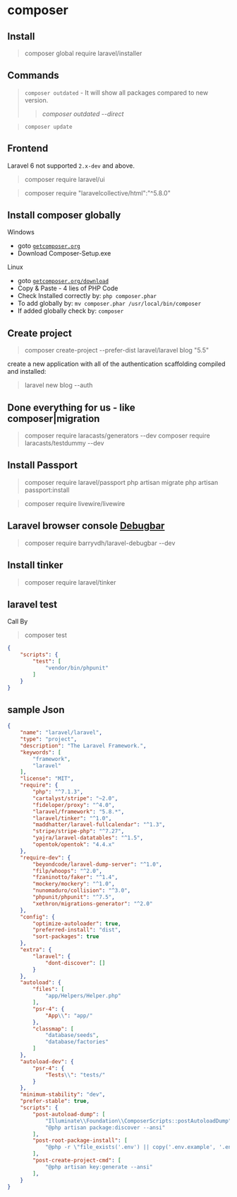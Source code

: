 # composer
## Install
> composer global require laravel/installer

## Commands
> `composer outdated` - It will show all packages compared to new version.
>> *composer outdated --direct*

> `composer update`

## Frontend
Laravel 6 not supported `2.x-dev` and above.
> composer require laravel/ui

> composer require "laravelcollective/html":"^5.8.0"

## Install composer globally
Windows
- goto [`getcomposer.org`](https://getcomposer.org/doc/00-intro.md#installation-windows)
- Download Composer-Setup.exe

Linux
- goto [`getcomposer.org/download`](https://getcomposer.org/download/)
- Copy & Paste - 4 lies of PHP Code
- Check Installed correctly by: `php composer.phar`
- To add globally by: `mv composer.phar /usr/local/bin/composer`
- If added globally check by: `composer`


## Create project
> composer create-project --prefer-dist laravel/laravel blog "5.5"

create a new application with all of the authentication scaffolding compiled and installed:
> laravel new blog --auth

## Done everything for us - like composer|migration
> composer require laracasts/generators --dev
> composer require laracasts/testdummy --dev

## Install Passport
> composer require laravel/passport
> php artisan migrate
> php artisan passport:install

> composer require livewire/livewire

## Laravel browser console [Debugbar](https://github.com/barryvdh/laravel-debugbar)
> composer require barryvdh/laravel-debugbar --dev

## Install tinker
> composer require laravel/tinker

## laravel test
Call By
> composer test
```json
{
    "scripts": {
        "test": [
            "vendor/bin/phpunit"
        ]
    }
}
```

## sample Json
```json
{
    "name": "laravel/laravel",
    "type": "project",
    "description": "The Laravel Framework.",
    "keywords": [
        "framework",
        "laravel"
    ],
    "license": "MIT",
    "require": {
        "php": "^7.1.3",
        "cartalyst/stripe": "~2.0",
        "fideloper/proxy": "^4.0",
        "laravel/framework": "5.8.*",
        "laravel/tinker": "^1.0",
        "maddhatter/laravel-fullcalendar": "^1.3",
        "stripe/stripe-php": "^7.27",
        "yajra/laravel-datatables": "^1.5",
        "opentok/opentok": "4.4.x"
    },
    "require-dev": {
        "beyondcode/laravel-dump-server": "^1.0",
        "filp/whoops": "^2.0",
        "fzaninotto/faker": "^1.4",
        "mockery/mockery": "^1.0",
        "nunomaduro/collision": "^3.0",
        "phpunit/phpunit": "^7.5",
        "xethron/migrations-generator": "^2.0"
    },
    "config": {
        "optimize-autoloader": true,
        "preferred-install": "dist",
        "sort-packages": true
    },
    "extra": {
        "laravel": {
            "dont-discover": []
        }
    },
    "autoload": {
        "files": [
            "app/Helpers/Helper.php"
        ],
        "psr-4": {
            "App\\": "app/"
        },
        "classmap": [
            "database/seeds",
            "database/factories"
        ]
    },
    "autoload-dev": {
        "psr-4": {
            "Tests\\": "tests/"
        }
    },
    "minimum-stability": "dev",
    "prefer-stable": true,
    "scripts": {
        "post-autoload-dump": [
            "Illuminate\\Foundation\\ComposerScripts::postAutoloadDump",
            "@php artisan package:discover --ansi"
        ],
        "post-root-package-install": [
            "@php -r \"file_exists('.env') || copy('.env.example', '.env');\""
        ],
        "post-create-project-cmd": [
            "@php artisan key:generate --ansi"
        ],
    }
}
```
